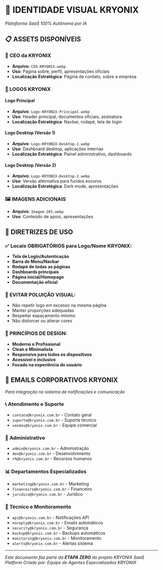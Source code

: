 # 🎨 IDENTIDADE VISUAL KRYONIX
*Plataforma SaaS 100% Autônoma por IA*

## 📋 ASSETS DISPONÍVEIS

### 👤 **CEO da KRYONIX**
- **Arquivo**: `CEO-KRYONIX.webp`
- **Uso**: Página sobre, perfil, apresentações oficiais
- **Localização Estratégica**: Página de contato, sobre a empresa

### 🏢 **LOGOS KRYONIX**

#### Logo Principal
- **Arquivo**: `Logo-KRYONIX-Principal.webp`
- **Uso**: Header principal, documentos oficiais, assinatura
- **Localização Estratégica**: Navbar, rodapé, tela de login

#### Logo Desktop (Versão 1)
- **Arquivo**: `Logo-KRYONIX-Desktop-1.webp`
- **Uso**: Dashboard desktop, aplicações internas
- **Localização Estratégica**: Painel administrativo, dashboards

#### Logo Desktop (Versão 2)
- **Arquivo**: `Logo-KRYONIX-Desktop-2.webp`
- **Uso**: Versão alternativa para fundos escuros
- **Localização Estratégica**: Dark mode, apresentações

### 🖼️ **IMAGENS ADICIONAIS**
- **Arquivo**: `Imagem-265.webp`
- **Uso**: Conteúdo de apoio, apresentações

## 🎯 **DIRETRIZES DE USO**

### ✅ **Locais OBRIGATÓRIOS para Logo/Nome KRYONIX:**
- **Tela de Login/Autenticação**
- **Barra de Menu/Navbar**
- **Rodapé de todas as páginas**
- **Dashboards principais**
- **Página inicial/Homepage**
- **Documentação oficial**

### 🚫 **EVITAR POLUIÇÃO VISUAL:**
- Não repetir logo em excesso na mesma página
- Manter proporções adequadas
- Respeitar espaçamento mínimo
- Não distorcer ou alterar cores

### 🎨 **PRINCÍPIOS DE DESIGN:**
- **Moderno e Profissional**
- **Clean e Minimalista**
- **Responsivo para todos os dispositivos**
- **Acessível e inclusivo**
- **Focado na experiência do usuário**

## 📧 **EMAILS CORPORATIVOS KRYONIX**
*Para integração no sistema de notificações e comunicação*

### 📞 **Atendimento e Suporte**
- `contato@kryonix.com.br` - Contato geral
- `suporte@kryonix.com.br` - Suporte técnico
- `vendas@kryonix.com.br` - Equipe comercial

### 🏢 **Administrativo**
- `admin@kryonix.com.br` - Administração
- `dev@kryonix.com.br` - Desenvolvimento
- `rh@kryonix.com.br` - Recursos humanos

### 📊 **Departamentos Especializados**
- `marketing@kryonix.com.br` - Marketing
- `financeiro@kryonix.com.br` - Financeiro
- `juridico@kryonix.com.br` - Jurídico

### 🔧 **Técnico e Monitoramento**
- `api@kryonix.com.br` - Notificações API
- `noreply@kryonix.com.br` - Emails automáticos
- `security@kryonix.com.br` - Segurança
- `backup@kryonix.com.br` - Backups automáticos
- `monitoring@kryonix.com.br` - Monitoramento
- `alerts@kryonix.com.br` - Alertas sistema

---
*Este documento faz parte da **ETAPA ZERO** do projeto KRYONIX SaaS Platform*
*Criado por: Equipe de Agentes Especializados KRYONIX*
